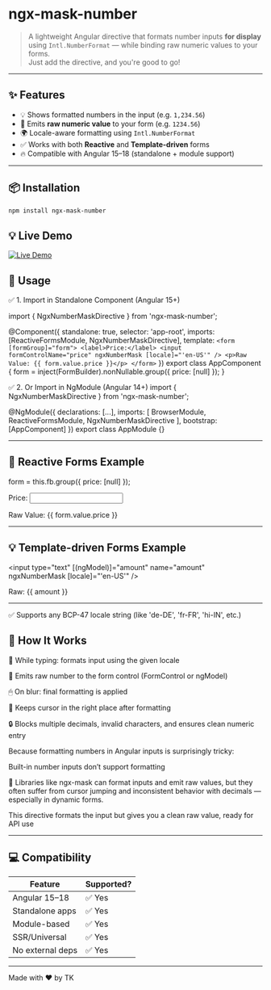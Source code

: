 # ngx-mask-number

> A lightweight Angular directive that formats number inputs **for display** using `Intl.NumberFormat` — while binding raw numeric values to your forms.  
> Just add the directive, and you're good to go!

---

## ✨ Features

- 💡 Shows formatted numbers in the input (e.g. `1,234.56`)
- 💎 Emits **raw numeric value** to your form (e.g. `1234.56`)
- 🌍 Locale-aware formatting using `Intl.NumberFormat`
- ✅ Works with both **Reactive** and **Template-driven** forms
- 🔥 Compatible with Angular 15–18 (standalone + module support)

---

## 📦 Installation

```bash
npm install ngx-mask-number

```
## 💡 Live Demo
[![Live Demo](https://img.shields.io/badge/demo-online-brightgreen)](https://tansukhkumar.github.io/ngx-mask-number/)


## 🚀 Usage

✅ 1. Import in Standalone Component (Angular 15+)

import { NgxNumberMaskDirective } from 'ngx-mask-number';

@Component({
  standalone: true,
  selector: 'app-root',
  imports: [ReactiveFormsModule, NgxNumberMaskDirective],
  template: `
    <form [formGroup]="form">
      <label>Price:</label>
      <input formControlName="price" ngxNumberMask [locale]="'en-US'" />
      <p>Raw Value: {{ form.value.price }}</p>
    </form>
  `
})
export class AppComponent {
  form = inject(FormBuilder).nonNullable.group({
    price: [null]
  });
}


✅ 2. Or Import in NgModule (Angular 14+)
import { NgxNumberMaskDirective } from 'ngx-mask-number';

@NgModule({
  declarations: [...],
  imports: [
    BrowserModule,
    ReactiveFormsModule,
    NgxNumberMaskDirective
  ],
  bootstrap: [AppComponent]
})
export class AppModule {}

---


## 🧪 Reactive Forms Example

form = this.fb.group({
  price: [null]
});

<form [formGroup]="form">
  <label>Price:</label>
  <input formControlName="price" ngxNumberMask [locale]="'en-US'" />
  <p>Raw Value: {{ form.value.price }}</p>
</form>

---

## 💡 Template-driven Forms Example

<input type="text" [(ngModel)]="amount" name="amount" ngxNumberMask [locale]="'en-US'" />
<p>Raw: {{ amount }}</p>

---

✅ Supports any BCP-47 locale string (like 'de-DE', 'fr-FR', 'hi-IN', etc.)


## 💬 How It Works

🧠 While typing: formats input using the given locale

💾 Emits raw number to the form control (FormControl or ngModel)

🖱 On blur: final formatting is applied

🔢 Keeps cursor in the right place after formatting

🔒 Blocks multiple decimals, invalid characters, and ensures clean numeric entry

Because formatting numbers in Angular inputs is surprisingly tricky:

Built-in number inputs don’t support formatting

🧩 Libraries like ngx-mask can format inputs and emit raw values, but they often suffer from cursor jumping and inconsistent behavior with decimals — especially in dynamic forms.

This directive formats the input but gives you a clean raw value, ready for API use

---

## 💻 Compatibility
| Feature          | Supported? |
| ---------------- | ---------- |
| Angular 15–18    | ✅ Yes      |
| Standalone apps  | ✅ Yes      |
| Module-based     | ✅ Yes      |
| SSR/Universal    | ✅ Yes      |
| No external deps | ✅ Yes      |

---


Made with ❤️ by TK